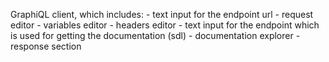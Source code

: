 GraphiQL client, which includes: - text input for the endpoint url - request editor - variables editor - headers editor - text input for the endpoint which is used for getting the documentation (sdl) - documentation explorer - response section
